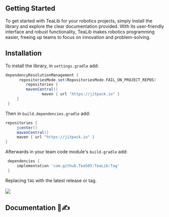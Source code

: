 ## Getting Started
To get started with TeaLib for your robotics projects, simply install the library and explore the clear documentation provided. 
With its user-friendly interface and robust functionality, TeaLib makes robotics programming easier, 
freeing up teams to focus on innovation and problem-solving.

## Installation 
To install the library, in `settings.gradle` add:
</br>

   ```gradle
   dependencyResolutionManagement {
		 repositoriesMode.set(RepositoriesMode.FAIL_ON_PROJECT_REPOS)
		    repositories {
			mavenCentral()
                   maven { url "https://jitpack.io" }
		}
	}
   ```  

Then in `build.dependencies.gradle` add:
</br>

   ```gradle
   repositories { 
        jcenter()
        mavenCentral()
        maven { url "https://jitpack.io" }
   }
   ```  

Afterwards in your team code module's `build.gradle` add: 
</br>

   ```gradle
    dependencies {
        implementation 'com.github.Tea505:TeaLib:Tag'
    }
   ```

Replacing `TAG` with the latest release or tag.
</br>
</br>
[![](https://jitpack.io/v/Tea505/TeaLib.svg)](https://jitpack.io/#Tea505/TeaLib)

## Documentation 💭✍


